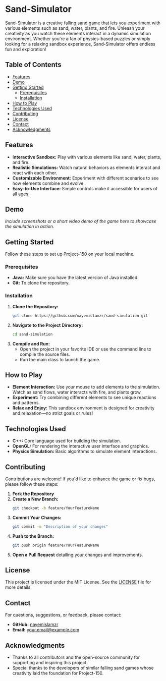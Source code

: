 # Sand-Simulator

Sand-Simulator is a creative falling sand game that lets you experiment with various elements such as sand, water, plants, and fire. Unleash your creativity as you watch these elements interact in a dynamic simulation environment. Whether you're a fan of physics-based puzzles or simply looking for a relaxing sandbox experience, Sand-Simulator offers endless fun and exploration!

## Table of Contents

- [Features](#features)
- [Demo](#demo)
- [Getting Started](#getting-started)
  - [Prerequisites](#prerequisites)
  - [Installation](#installation)
- [How to Play](#how-to-play)
- [Technologies Used](#technologies-used)
- [Contributing](#contributing)
- [License](#license)
- [Contact](#contact)
- [Acknowledgments](#acknowledgments)

## Features

- **Interactive Sandbox:** Play with various elements like sand, water, plants, and fire.
- **Realistic Simulations:** Watch natural behaviors as elements interact and react with each other.
- **Customizable Environment:** Experiment with different scenarios to see how elements combine and evolve.
- **Easy-to-Use Interface:** Simple controls make it accessible for users of all ages.

## Demo

*Include screenshots or a short video demo of the game here to showcase the simulation in action.*

## Getting Started

Follow these steps to set up Project-150 on your local machine.

### Prerequisites

- **Java:** Make sure you have the latest version of Java installed.
- **Git:** To clone the repository.

### Installation

1. **Clone the Repository:**
   ```bash
   git clone https://github.com/nayemislamzr/sand-simulation.git
   ```
2. **Navigate to the Project Directory:**
   ```bash
   cd sand-simulation
   ```
3. **Compile and Run:**
   - Open the project in your favorite IDE or use the command line to compile the source files.
   - Run the main class to launch the game.

## How to Play

- **Element Interaction:** Use your mouse to add elements to the simulation. Watch as sand flows, water interacts with fire, and plants grow.
- **Experiment:** Try combining different elements to see unique reactions and patterns.
- **Relax and Enjoy:** This sandbox environment is designed for creativity and relaxation—no strict goals or rules!

## Technologies Used

- **C++:** Core language used for building the simulation.
- **OpenGL:** For rendering the interactive user interface and graphics.
- **Physics Simulation:** Basic algorithms to simulate element interactions.

## Contributing

Contributions are welcome! If you'd like to enhance the game or fix bugs, please follow these steps:

1. **Fork the Repository**
2. **Create a New Branch:**
   ```bash
   git checkout -b feature/YourFeatureName
   ```
3. **Commit Your Changes:**
   ```bash
   git commit -m "Description of your changes"
   ```
4. **Push to the Branch:**
   ```bash
   git push origin feature/YourFeatureName
   ```
5. **Open a Pull Request** detailing your changes and improvements.

## License

This project is licensed under the MIT License. See the [LICENSE](LICENSE) file for more details.

## Contact

For questions, suggestions, or feedback, please contact:

- **GitHub:** [nayemislamzr](https://github.com/nayemislamzr)
- **Email:** [your.email@example.com](mailto:your.email@example.com)

## Acknowledgments

- Thanks to all contributors and the open-source community for supporting and inspiring this project.
- Special thanks to the developers of similar falling sand games whose creativity laid the foundation for Project-150.
